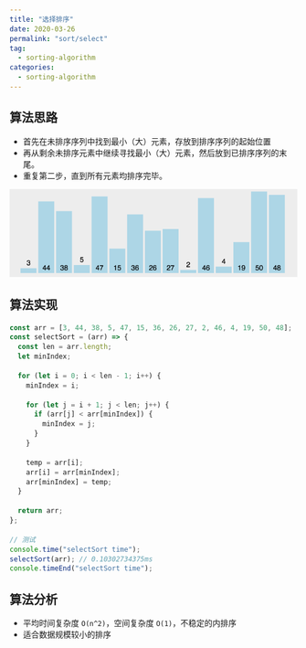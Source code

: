 ```yaml
---
title: "选择排序"
date: 2020-03-26
permalink: "sort/select"
tag:
  - sorting-algorithm
categories:
  - sorting-algorithm
---
```


## 算法思路

- 首先在未排序序列中找到最小（大）元素，存放到排序序列的起始位置
- 再从剩余未排序元素中继续寻找最小（大）元素，然后放到已排序序列的末尾。
- 重复第二步，直到所有元素均排序完毕。

![选择排序](./images/selection_sort.gif)

## 算法实现

```js
const arr = [3, 44, 38, 5, 47, 15, 36, 26, 27, 2, 46, 4, 19, 50, 48];
const selectSort = (arr) => {
  const len = arr.length;
  let minIndex;

  for (let i = 0; i < len - 1; i++) {
    minIndex = i;

    for (let j = i + 1; j < len; j++) {
      if (arr[j] < arr[minIndex]) {
        minIndex = j;
      }
    }

    temp = arr[i];
    arr[i] = arr[minIndex];
    arr[minIndex] = temp;
  }

  return arr;
};

// 测试
console.time("selectSort time");
selectSort(arr); // 0.10302734375ms
console.timeEnd("selectSort time");
```

## 算法分析

- 平均时间复杂度 `O(n^2)`，空间复杂度 `O(1)`，不稳定的内排序
- 适合数据规模较小的排序
